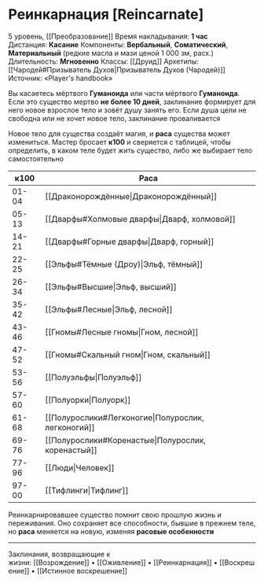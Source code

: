 # Реинкарнация [Reincarnate]
5 уровень, [[Преобразование]]
Время накладывания: **1 час**
Дистанция: **Касание**
Компоненты: **Вербальный**, **Соматический**, **Материальный** (редкие масла и мази ценой 1 000 зм, расх.)
Длительность: **Мгновенно**
Классы: [[Друид]]
Архетипы: [[Чародей#Призыватель Духов|Призыватель Духов (Чародей)]]
Источник: «Player's handbook»

Вы касаетесь мёртвого **Гуманоида** или части мёртвого **Гуманоида**. Если это существо мертво **не более 10 дней**, заклинание формирует для него новое взрослое тело и зовёт душу занять его. Если душа цели не свободна или не хочет новое тело, заклинание проваливается

Новое тело для существа создаёт магия, и **раса** существа может измениться. Мастер бросает **к100** и сверяется с таблицей, чтобы определить, в каком теле будет жить существо, либо же выбирает тело самостоятельно

| к100  | Раса                                               |
| ----- | -------------------------------------------------- |
| 01-04 | [[Драконорождённые\|Драконорождённый]]             |
| 05-13 | [[Дварфы#Холмовые дварфы\|Дварф, холмовой]]        |
| 14-21 | [[Дварфы#Горные дварфы\|Дварф, горный]]            |
| 22-25 | [[Эльфы#Тёмные (Дроу)\|Эльф, тёмный]]              |
| 26-34 | [[Эльфы#Высшие\|Эльф, высший]]                     |
| 35-42 | [[Эльфы#Лесные\|Эльф, лесной]]                     |
| 43-46 | [[Гномы#Лесные гномы\|Гном, лесной]]               |
| 47-52 | [[Гномы#Скальный гном\|Гном, скальный]]            |
| 53-56 | [[Полуэльфы\|Полуэльф]]                            |
| 57-60 | [[Полуорки\|Полуорк]]                              |
| 61-68 | [[Полурослики#Легконогие\|Полурослик, легконогий]] |
| 69-76 | [[Полурослики#Коренастые\|Полурослик, коренастый]] |
| 77-96 | [[Люди\|Человек]]                                  |
| 97-00 | [[Тифлинги\|Тифлинг]]                              |
Реинкарнировавшее существо помнит свою прошлую жизнь и переживания. Оно сохраняет все способности, бывшие в прежнем теле, но **раса** меняется на новую, изменяя **расовые особенности**

---

Заклинания, возвращающие к жизни: [[Возрождение]] • [[Оживление]] • [[Реинкарнация]] • [[Воскрешение]] • [[Истинное воскрешение]]